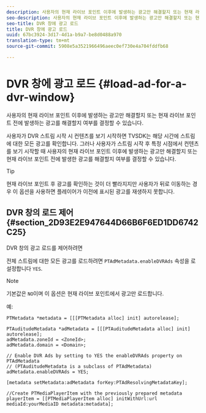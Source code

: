 ```yaml
---
description: 사용자의 현재 라이브 포인트 이후에 발생하는 광고만 해결할지 또는 현재 라이브 포인트 전에 발생하는 광고를 해결할지 여부를 결정할 수 있습니다.
seo-description: 사용자의 현재 라이브 포인트 이후에 발생하는 광고만 해결할지 또는 현재 라이브 포인트 전에 발생하는 광고를 해결할지 여부를 결정할 수 있습니다.
seo-title: DVR 창에 광고 로드
title: DVR 창에 광고 로드
uuid: 67bc3924-3d17-4d1a-b9a7-be8d0488a970
translation-type: tm+mt
source-git-commit: 5908e5a3521966496aeec0ef730e4a704fddfb68

---
```



# DVR 창에 광고 로드 {#load-ad-for-a-dvr-window}

사용자의 현재 라이브 포인트 이후에 발생하는 광고만 해결할지 또는 현재 라이브 포인트 전에 발생하는 광고를 해결할지 여부를 결정할 수 있습니다.

사용자가 DVR 스트림 시작 시 컨텐츠를 보기 시작하면 TVSDK는 해당 시간에 스트림에 대한 모든 광고를 확인합니다. 그러나 사용자가 스트림 시작 후 특정 시점에서 컨텐츠를 보기 시작할 때 사용자의 현재 라이브 포인트 이후에 발생하는 광고만 해결할지 또는 현재 라이브 포인트 전에 발생한 광고를 해결할지 여부를 결정할 수 있습니다.

>[!TIP]
>
>현재 라이브 포인트 후 광고를 확인하는 것이 더 빨라지지만 사용자가 뒤로 이동하는 경우 이 옵션을 사용하면 플레이어가 이전에 표시된 광고를 재생하지 못합니다.

## DVR 창의 로드 제어 {#section_2D93E2E947644D66B6F6ED1DD6742C25}

DVR 창의 광고 로드를 제어하려면

전체 스트림에 대한 모든 광고를 로드하려면 `PTAdMetadata.enableDVRAds` 속성을 로 설정합니다 `YES`.

>[!NOTE]
>
>기본값은 `NO`이며 이 옵션은 현재 라이브 포인트에서 광고만 로드합니다.

예:

```
PTMetadata *metadata = [[[PTMetadata alloc] init] autorelease]; 
 
PTAuditudeMetadata *adMetadata = [[[PTAuditudeMetadata alloc] init] autorelease];  
adMetadata.zoneId = <ZoneId>; 
adMetadata.domain = <Domain>; 
 
// Enable DVR Ads by setting to YES the enableDVRAds property on PTAdMetadata  
// (PTAuditudeMetadata is a subclass of PTAdMetadata)  
adMetadata.enableDVRAds = YES; 
 
[metadata setMetadata:adMetadata forKey:PTAdResolvingMetadataKey]; 
 
//Create PTMediaPlayerItem with the previously prepared metadata    
playerItem = [[PTMediaPlayerItem alloc] initWithUrl:url mediaId:yourMediaID metadata:metadata]; 
```
